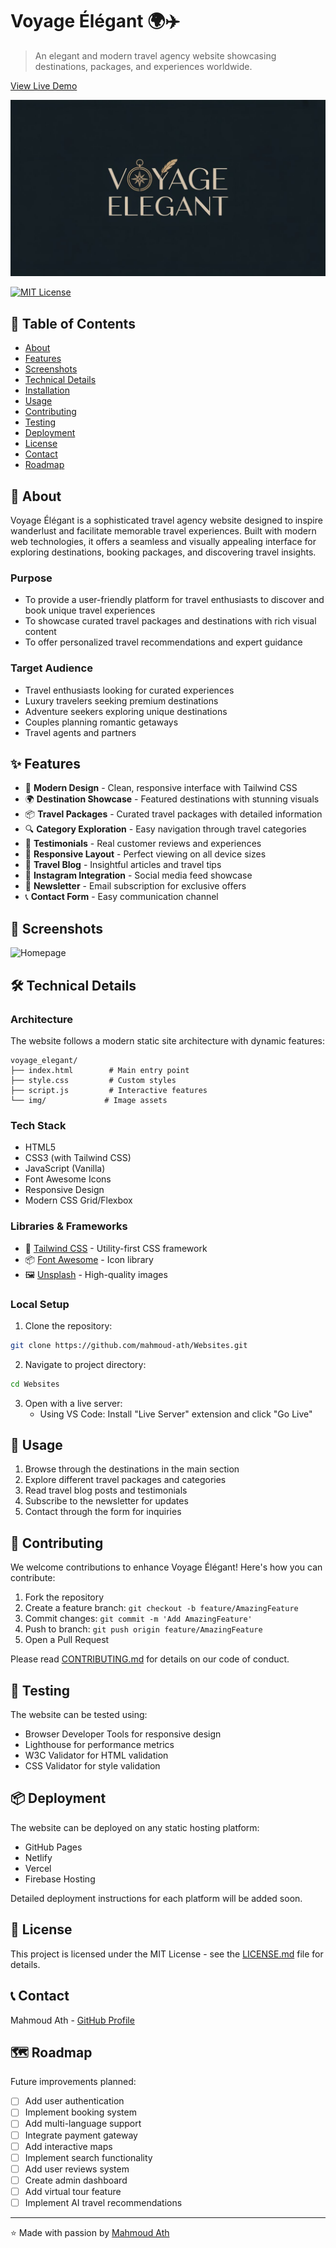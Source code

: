 # Voyage Élégant 🌍✈️

> An elegant and modern travel agency website showcasing destinations, packages, and experiences worldwide.

[View Live Demo](https://mahmoud-ath.github.io/Websites/Projects_site/voyage_elegant/voyage_elegant.html) <!-- TODO: Add your live demo link -->

![Voyage Élégant Banner](img/VoyageElegant.jpeg)


[![MIT License](https://img.shields.io/badge/License-MIT-green.svg?style=for-the-badge)](https://opensource.org/licenses/MIT)

## 📑 Table of Contents

- [About](#about)
- [Features](#features)
- [Screenshots](#screenshots)
- [Technical Details](#technical-details)
- [Installation](#installation)
- [Usage](#usage)
- [Contributing](#contributing)
- [Testing](#testing)
- [Deployment](#deployment)
- [License](#license)
- [Contact](#contact)
- [Roadmap](#roadmap)

## 🌟 About

Voyage Élégant is a sophisticated travel agency website designed to inspire wanderlust and facilitate memorable travel experiences. Built with modern web technologies, it offers a seamless and visually appealing interface for exploring destinations, booking packages, and discovering travel insights.

### Purpose

- To provide a user-friendly platform for travel enthusiasts to discover and book unique travel experiences
- To showcase curated travel packages and destinations with rich visual content
- To offer personalized travel recommendations and expert guidance

### Target Audience

- Travel enthusiasts looking for curated experiences
- Luxury travelers seeking premium destinations
- Adventure seekers exploring unique destinations
- Couples planning romantic getaways
- Travel agents and partners

## ✨ Features

- 🎯 **Modern Design** - Clean, responsive interface with Tailwind CSS
- 🌍 **Destination Showcase** - Featured destinations with stunning visuals
- 📦 **Travel Packages** - Curated travel packages with detailed information
- 🔍 **Category Exploration** - Easy navigation through travel categories
- 💬 **Testimonials** - Real customer reviews and experiences
- 📱 **Responsive Layout** - Perfect viewing on all device sizes
- 📰 **Travel Blog** - Insightful articles and travel tips
- 📸 **Instagram Integration** - Social media feed showcase
- 📧 **Newsletter** - Email subscription for exclusive offers
- 📞 **Contact Form** - Easy communication channel

## 📸 Screenshots

![Homepage](img/Full_Website.png)


## 🛠 Technical Details

### Architecture

The website follows a modern static site architecture with dynamic features:

```
voyage_elegant/
├── index.html        # Main entry point
├── style.css         # Custom styles
├── script.js         # Interactive features
└── img/             # Image assets
```

### Tech Stack

- HTML5
- CSS3 (with Tailwind CSS)
- JavaScript (Vanilla)
- Font Awesome Icons
- Responsive Design
- Modern CSS Grid/Flexbox

### Libraries & Frameworks

- 🎨 [Tailwind CSS](https://tailwindcss.com/) - Utility-first CSS framework
- 📦 [Font Awesome](https://fontawesome.com/) - Icon library
- 🖼 [Unsplash](https://unsplash.com/) - High-quality images

### Local Setup
1. Clone the repository:
```bash
git clone https://github.com/mahmoud-ath/Websites.git
```

2. Navigate to project directory:
```bash
cd Websites
```

3. Open with a live server:
   - Using VS Code: Install "Live Server" extension and click "Go Live"
  

## 🚀 Usage

1. Browse through the destinations in the main section
2. Explore different travel packages and categories
3. Read travel blog posts and testimonials
4. Subscribe to the newsletter for updates
5. Contact through the form for inquiries

## 👥 Contributing

We welcome contributions to enhance Voyage Élégant! Here's how you can contribute:

1. Fork the repository
2. Create a feature branch: `git checkout -b feature/AmazingFeature`
3. Commit changes: `git commit -m 'Add AmazingFeature'`
4. Push to branch: `git push origin feature/AmazingFeature`
5. Open a Pull Request

Please read [CONTRIBUTING.md](CONTRIBUTING.md) for details on our code of conduct.

## 🧪 Testing

The website can be tested using:

- Browser Developer Tools for responsive design
- Lighthouse for performance metrics
- W3C Validator for HTML validation
- CSS Validator for style validation

## 📦 Deployment

The website can be deployed on any static hosting platform:

- GitHub Pages
- Netlify
- Vercel
- Firebase Hosting

Detailed deployment instructions for each platform will be added soon.

## 📄 License

This project is licensed under the MIT License - see the [LICENSE.md](LICENSE.md) file for details.

## 📞 Contact
Mahmoud Ath - [GitHub Profile](https://github.com/mahmoud-ath)

## 🗺 Roadmap

Future improvements planned:

- [ ] Add user authentication
- [ ] Implement booking system
- [ ] Add multi-language support
- [ ] Integrate payment gateway
- [ ] Add interactive maps
- [ ] Implement search functionality
- [ ] Add user reviews system
- [ ] Create admin dashboard
- [ ] Add virtual tour feature
- [ ] Implement AI travel recommendations

---

⭐️ Made with passion by [Mahmoud Ath](https://github.com/mahmoud-ath)

